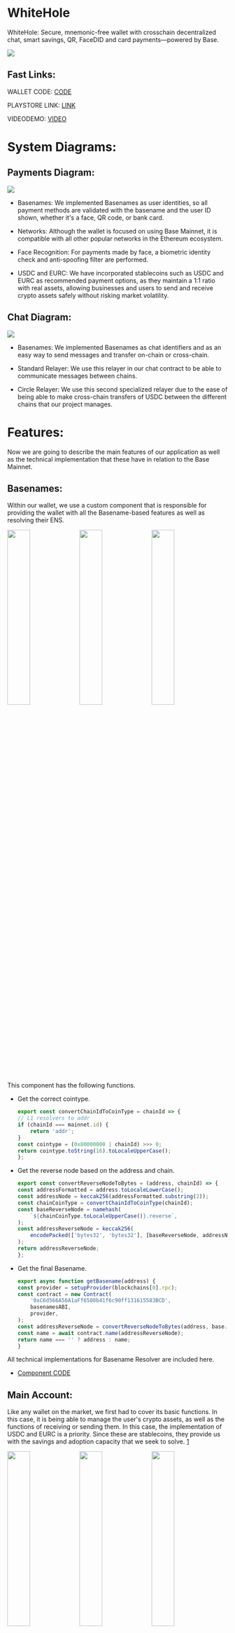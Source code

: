 # WhiteHole
 
WhiteHole: Secure, mnemonic-free wallet with crosschain decentralized chat, smart savings, QR, FaceDID and card payments—powered by Base.

<img src="./Images/featuredWH.png">

## Fast Links:

WALLET CODE: [CODE](./WhiteHole%20RN/)

PLAYSTORE LINK: [LINK](https://play.google.com/store/apps/details?id=com.altaga.whitehole.base)

VIDEODEMO: [VIDEO](https://youtu.be/7ZjjKlUkQCA)

# System Diagrams:

## Payments Diagram:

<img src="./Images/Payments.drawio.png">

- Basenames: We implemented Basenames as user identities, so all payment methods are validated with the basename and the user ID shown, whether it's a face, QR code, or bank card.

- Networks: Although the wallet is focused on using Base Mainnet, it is compatible with all other popular networks in the Ethereum ecosystem.

- Face Recognition: For payments made by face, a biometric identity check and anti-spoofing filter are performed.

- USDC and EURC: We have incorporated stablecoins such as USDC and EURC as recommended payment options, as they maintain a 1:1 ratio with real assets, allowing businesses and users to send and receive crypto assets safely without risking market volatility.

## Chat Diagram:

<img src="./Images/chat.drawio.png">

- Basenames: We implemented Basenames as chat identifiers and as an easy way to send messages and transfer on-chain or cross-chain.

- Standard Relayer: We use this relayer in our chat contract to be able to communicate messages between chains.

- Circle Relayer: We use this second specialized relayer due to the ease of being able to make cross-chain transfers of USDC between the different chains that our project manages.

# Features:

Now we are going to describe the main features of our application as well as the technical implementation that these have in relation to the Base Mainnet.

## Basenames:

Within our wallet, we use a custom component that is responsible for providing the wallet with all the Basename-based features as well as resolving their ENS.

<img src="./Images/base1.jpg" width="32%"> <img src="./Images/base2.jpg" width="32%"> <img src="./Images/base3.jpg" width="32%">

This component has the following functions.

- Get the correct cointype.

    ```javascript
    export const convertChainIdToCoinType = chainId => {
    // L1 resolvers to addr
    if (chainId === mainnet.id) {
        return 'addr';
    }
    const cointype = (0x80000000 | chainId) >>> 0;
    return cointype.toString(16).toLocaleUpperCase();
    };
    ```
- Get the reverse node based on the address and chain.

    ```javascript
    export const convertReverseNodeToBytes = (address, chainId) => {
    const addressFormatted = address.toLocaleLowerCase();
    const addressNode = keccak256(addressFormatted.substring(2));
    const chainCoinType = convertChainIdToCoinType(chainId);
    const baseReverseNode = namehash(
        `${chainCoinType.toLocaleUpperCase()}.reverse`,
    );
    const addressReverseNode = keccak256(
        encodePacked(['bytes32', 'bytes32'], [baseReverseNode, addressNode]),
    );
    return addressReverseNode;
    };
    ```

- Get the final Basename.

    ```javascript
    export async function getBasename(address) {
    const provider = setupProvider(blockchains[0].rpc);
    const contract = new Contract(
        '0xC6d566A56A1aFf6508b41f6c90ff131615583BCD',
        basenamesABI,
        provider,
    );
    const addressReverseNode = convertReverseNodeToBytes(address, base.id);
    const name = await contract.name(addressReverseNode);
    return name === '' ? address : name;
    }
    ```

All technical implementations for Basename Resolver are included here.
- [Component CODE](./WhiteHole%20RN/src/components/baseName.js)

## Main Account:

Like any wallet on the market, we first had to cover its basic functions. In this case, it is being able to manage the user's crypto assets, as well as the functions of receiving or sending them. In this case, the implementation of USDC and EURC is a priority. Since these are stablecoins, they provide us with the savings and adoption capacity that we seek to solve. [1](#references)

<img src="./Images/main1.jpg" width="32%"> <img src="./Images/main2.jpg" width="32%"> <img src="./Images/main3.jpg" width="32%">

All technical implementations for main wallet are included here.

- [TAB CODE](./WhiteHole%20RN/src/screens/main/tabs/tab1.js)

###  Wallets:

All assets held by this wallet are fully available to the user, however not the private keys, these are controlled by the Developer Controlled Wallets platform and all the transactions that we want to invoke using this method are controlled from our API in [Google Cloud](./Cloud/). Since the Main wallet can perform transfers of Native tokens and ERC20 Tokens we need the following 2 functions for this.

- Transfer Native Token.

      const transaction = {
          amount: [amount],
          destinationAddress,
          walletId,
          blockchain: blockchains[req.body.chain],
      };
      let response = await circleDeveloperSdk.createTransaction({
          ...transaction,
          fee: {
          type: "level",
          config: {
              feeLevel: "MEDIUM",
          },
          },
      });

- Transfer ERC20 Tokens:

      const interface = new ethers.utils.Interface(abiERC20);
      const transaction = interface.encodeFunctionData("transfer", [
          destinationAddress,
          ethers.utils.parseUnits(amount, token.decimals),
      ]);
      let response = await circleDeveloperSdk.createContractExecutionTransaction({
          walletId,
          callData: transaction,
          contractAddress: token.address,
          fee: {
          type: "level",
          config: {
              feeLevel: "MEDIUM",
          },
          },
      });

All technical implementations for transactions are included here.

- [CLOUD TRANSFER](./Cloud/createTransfer/index.js)

### Batch Balances:

Part of our wallet's UI/UX relies on being able to get the balance of multiple tokens at the same time. However, making the call to all of these contracts at the same time can be time-consuming, so we made a contract that is able to make a batch call of all the ERC20 Tokens we want in a single RPC call. This was deployed to each of the chains supported by the platform and the rest via Remix.

```javascript
function batchBalanceOf(
    address _owner,
    address[] memory _tokenAddresses
) public view returns (uint256[] memory) {
    // Initialize an array to store balances for each token
    uint256[] memory balances = new uint256[](_tokenAddresses.length);

    // Loop through each token address and fetch the balance for _owner
    for (uint256 i = 0; i < _tokenAddresses.length; i++) {
        balances[i] = ERC20(_tokenAddresses[i]).balanceOf(_owner);
    }

    // Return the array of balances
    return balances;
}
```

All technical implementations for this contract are included here.

- [BATCH BALANCES](./Contracts/BatchBalances.sol)

## Smart Savings:

One of the missions of our application is to encourage constant savings, this is normally done through financial education and good consumption habits. However, we go one step further, we make small savings in each purchase and transaction that the user makes.

<img src="./Images/savings2.jpg" width="32%"> <img src="./Images/savings1.jpg" width="32%"> <img src="./Images/savings3.jpg" width="32%">

The savings account has a couple of customizable functions.

- Activate Savings: This switch allows you to turn the savings account on and off, so that the user can stop attaching savings transactions to each purchase.

- Savings Period: This drop-down menu allows the user to set a savings goal, whether daily, weekly, monthly or yearly. NOTE: For now it is possible to change it without limitations, but we do not want the user to be able to remove the fixed date of their savings until the deadline is met.

- Savings Protocol: This drop-down menu gives us two options, percentage savings, which will take the percentage that we configure in each purchase or smart savings.

All technical implementations for savings wallet are included here.

- [TAB CODE](./WhiteHole%20RN/src/screens/main/tabs/tab2.js)

### Savings Protocol:

- Balanced Protocol, this protocol performs a weighted rounding according to the amount to be paid in the transaction, so that the larger the transaction, the greater the savings, in order not to affect the user. And this is the function code:

    ``` javascript
    export function balancedSavingToken(number, usd1, usd2) {
        const balance = number * usd1;
        let amount = 0;
        if (balance <= 1) {
            amount = 1;
        } else if (balance > 1 && balance <= 10) {
            amount = Math.ceil(balance);
        } else if (balance > 10 && balance <= 100) {
            const intBalance = parseInt(balance, 10);
            const value = parseInt(Math.round(intBalance).toString().slice(-2), 10);
            let unit = parseInt(Math.round(intBalance).toString().slice(-1), 10);
            let decimal = parseInt(Math.round(intBalance).toString().slice(-2, -1), 10);
            if (unit < 5) {
            unit = '5';
            decimal = decimal.toString();
            } else {
            unit = '0';
            decimal = (decimal + 1).toString();
            }
            amount = intBalance - value + parseInt(decimal + unit, 10);
        } else if (balance > 100) {
            const intBalance = parseInt(Math.floor(balance / 10), 10);
            amount = (intBalance + 1) * 10;
        }
        return new Decimal(amount).sub(new Decimal(balance)).div(usd2).toNumber();
    }
    ```

- Percentage protocol, unlike the previous protocol, this one aims to always save a percentage selected in the UI.

    ``` javascript
    export function percentageSaving(number, percentage) {
        return number * (percentage / 100);
    }
    ```

All technical implementations for savings protocols are included here.

- [SAVINGS PROTOCOLS](./WhiteHole%20RN/src/utils/utils.js)

## Web3 Card:

Part of people's daily adoption of crypto is being able to use it in the same way they use their cell phone or card to make payments, but without neglecting the security and decentralization of crypto. [2](#references)

<img src="./Images/card2.jpg" width="32%"> <img src="./Images/card3.jpg" width="32%"> <img src="./Images/card1.jpg" width="32%">

### Contactless Payment:

Payment cards are not just a traditional NFC chip, in fact they are more like small computers with installed programs, which run in milliseconds at the time the chip is being scanned. [3](#references)

<img src="./Images/emv1.jpg" width="100%">

So we implemented this card reading to be able to read the sensitive data of the payment cards and with this be able to generate a virtual card that could be used for crypto payments.

All technical implementations for this feature are included here.

- [READ CARD CODE](./WhiteHole%20RN/src/screens/main/components/readCard.js)

#### Card Payment Example:

The merchant can easily execute a payment by opening the payment tab. The payment is the same as making a payment at any current POS, simply by entering the amount in dollars, swiping the card and either the customer or the merchant selecting the token they wish to pay with.

NOTE: We place stablecoins such as USDC and EURC as the first options whenever a payment is made since the purpose of the project is for these to be used preferentially.

<img src="./Images/cardpos1.jpg" width="32%"> <img src="./Images/cardpos2.jpg" width="32%"> <img src="./Images/cardpos3.jpg" width="32%">

Finally, once the token to pay has been selected, we can see the status in the mainnet explorer, if the hardware allows it, print the receipt for the customer or return to the main menu to make another payment.

<img src="./Images/cardpos4.jpg" width="32%"> <img src="./Images/cardpos5.jpg" width="32%"> <img src="./Images/cardpos6.jpg" width="32%">

All technical implementations for transactions are included here.

- [TAB CODE](./WhiteHole%20RN/src/screens/paymentWallet/paymentWallet.js)
- [READ CARD CODE](./WhiteHole%20RN/src/screens/main/components/readCard.js)
- [CLOUD TRANSFER](./Cloud/createTransfer/index.js)

## FaceDID and QR:

Part of the innovation of crypto payments is the ability to improve accessibility. As decentralized systems, this allows us to make payments using a face or a QR code in a very simple and secure way.

<img src="./Images/face1.jpg" width="32%"> <img src="./Images/face2.jpg" width="32%"> <img src="./Images/face3.jpg" width="32%">

#### Payment Example:

The merchant can easily execute a payment by opening the payment tab. The payment is the same as making a payment at any current POS, simply by entering the amount in dollars, select QR or FaceDID.

NOTE: We place stablecoins such as USDC and EURC as the first options whenever a payment is made since the purpose of the project is for these to be used preferentially.

<img src="./Images/facepos1.jpg" width="32%"> <img src="./Images/facepos2.jpg" width="32%"> <img src="./Images/facepos3.jpg" width="32%">

Finally, once the token to pay has been selected, we can see the status in the mainnet explorer, if the hardware allows it, print the receipt for the customer or return to the main menu to make another payment.

<img src="./Images/facepos4.jpg" width="32%"> <img src="./Images/facepos5.jpg" width="32%"> <img src="./Images/facepos6.jpg" width="32%">

All technical implementations for transactions are included here.

- [TAB CODE](./WhiteHole%20RN/src/screens/paymentWallet/paymentWallet.js)
- [READ QR CODE](./WhiteHole%20RN/src/screens/paymentWallet/components/camQR.js)
- [READ FaceDID Code](./WhiteHole%20RN/src/screens/paymentWallet/components/cam.js)
- [CLOUD TRANSFER](./Cloud/createTransfer/index.js)

## MultiChainChat:

The last but not least important part of our project was the development of a cross-chain chat which allows users (with basename) to send messages in a completely decentralized way and with the certainty that the communication between them is completely encrypted and secure. In addition to the ability to make USDC transfers either on the same chain or crosschain (CCTP). This feature allows us to increase the adoption and use of crypto since today there are already alternatives to do this in TradFi such as, CODI, Venmo or WeChat Pay. [4](#references)

<img src="./Images/chat1.jpg" width="32%"> <img src="./Images/chat2.jpg" width="32%">

All code was developed using the Foundry tool.

[ENVIRONMENT](./multichain-chat/)

### Send and Receive Messages:

All messages going from one chain to another use the Standard Relayer to send cross-chain information. This is implemented in our MultiChainChat.sol contract in the following functions.

- Send Crosschain Message: (Origin Chain)

      function sendMessage(
          uint16 targetChain,
          address targetAddress,
          uint256 _GAS_LIMIT,
          // Chat Data
          address to,
          string memory messFrom,
          string memory messTo,
          string memory iv,
          uint256 amount
      ) external payable {
          uint256 cost = quoteCrossChainCost(targetChain, _GAS_LIMIT); // Dynamically calculate the cross-chain cost
          require(
              msg.value >= cost,
              "Insufficient funds for cross-chain delivery"
          );
          wormholeRelayer.sendPayloadToEvm{value: cost}(
              targetChain,
              targetAddress,
              abi.encode(
                  wormholeChainId,
                  targetChain,
                  msg.sender,
                  to,
                  messFrom,
                  messTo,
                  iv,
                  amount,
                  block.timestamp
              ),
              0, // No receiver value needed
              _GAS_LIMIT // Gas limit for the transaction
          );
      }

- Receive Message: (Target Chain)

      function receiveWormholeMessages(
        bytes memory payload,
        bytes[] memory, // additional VAAs (optional, not needed here)
        bytes32 sourceAddress,
        uint16 sourceChain,
        bytes32 // delivery hash
      ) public payable override isRegisteredSender(sourceChain, sourceAddress) {
        require(
            msg.sender == address(wormholeRelayer),
            "Only the Wormhole relayer can call this function"
        );
        // Decode the payload to extract the message
        (
            uint16 fromChainId,
            uint16 toChainId,
            address from,
            address to,
            string memory messFrom,
            string memory messTo,
            string memory iv,
            uint256 amount,
            uint256 blocktime
        ) = abi.decode(
                payload,
                (uint16, uint16, address, address, string, string, string, uint256, uint256)
            );
        // Setup Struct
        Message memory message = Message(
            fromChainId,
            toChainId,
            from,
            to,
            messFrom,
            messTo,
            iv,
            amount,
            blocktime
        );
        // Add Message to Chat
        addMessageWormhole(message);

        // Example use of sourceChain for logging
        if (sourceChain != 0) {
            emit SourceChainLogged(sourceChain);
        }

        // Emit an event with the received message
        emit MessageReceived(message.iv);
      }

All technical implementations for this contract are included here.

- [MultiChainChat](./Contracts/MultiChainChat.sol)

### UI/UX:

Although this process may seem somewhat complicated, for the user it is as simple as choosing the source chain, the target chain, the amount to send and pressing the send button.

<img src="./Images/chat3.jpg" width="32%"> <img src="./Images/chat4.jpg" width="32%">

# References:

1. https://cointelegraph.com/news/stablecoin-issuer-circle-partners-sony-blockchain-lab-usdc-expansion
2. https://www.triple-a.io/cryptocurrency-ownership-data
3. https://medium.com/@androidcrypto/talk-to-your-credit-card-android-nfc-java-d782ff19fc4a
4. https://stripe.com/en-mx/resources/more/text-to-pay-101-what-it-is-how-it-works-and-how-to-implement-it
